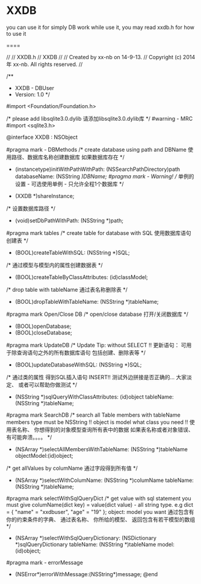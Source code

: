 XXDB
====

you can use it for simply DB work
while use it, you may read xxdb.h for how to use it

====

//
//  XXDB.h
//  XXDB
//
//  Created by xx-nb on 14-9-13.
//  Copyright (c) 2014年 xx-nb. All rights reserved.
//

/**
 * XXDB - DBUser
 * Version: 1.0
 */

#import <Foundation/Foundation.h>

/*
 please add libsqlite3.0.dylib
 请添加libsqlite3.0.dylib库
 */
#warning - MRC
#import <sqlite3.h>

@interface XXDB : NSObject

#pragma mark - DBMethods
/*
 create database using path and DBName
 使用路径、数据库名称创建数据库 如果数据库存在
 */
- (instancetype)initWithPathWithPath: (NSSearchPathDirectory)path
                        databaseName: (NSString *)DBName;
#pragma mark - Warning!
/*
 单例的设置 - 可选使用单例 - 只允许全程1个数据库
 */
+ (XXDB *)shareInstance;

/*
 设置数据库路径
 */
- (void)setDbPathWithPath: (NSString *)path;

#pragma mark tables
/*
 create table for database with SQL
 使用数据库语句创建表
 */
- (BOOL)createTableWithSQL: (NSString *)SQL;

/*
 通过模型与模型内的属性创建数据表
 */
- (BOOL)createTableByClassAttributes: (id)classModel;

/*
 drop table with tableName
 通过表名称删除表
 */
- (BOOL)dropTableWithTableName: (NSString *)tableName;

#pragma mark Open/Close DB
/*
 open/close database
 打开/关闭数据库
 */
- (BOOL)openDatabase;
- (BOOL)closeDatabase;

#pragma mark UpdateDB
/*
 Update
 Tip: without SELECT !!
 更新语句： 可用于除查询语句之外的所有数据库语句 包括创建、删除表等
 */
- (BOOL)updateDatabaseWithSQL: (NSString *)SQL;

/*
 通过类的属性 得到SQL插入语句 INSERT!!  测试外边拼接是否正确的... 大家淡定、 或者可以帮助你做测试
 */
- (NSString *)sqlQueryWithClassAttributes: (id)object
                                tableName:(NSString *)tableName;

#pragma mark SearchDB
/*
 search all Table members with tableName
 members type must be NSString !! 
 object is model what class you need !!
 使用表名称、 你想得到的对象模型查询所有表中的数据 如果表名称或者对象错误、有可能奔溃。。。。
 */
- (NSArray *)selectAllMembersWithTableName: (NSString *)tableName
                             objectModel:(id)object;

/*
 get allValues by columName
 通过字段得到所有值
 */
- (NSArray *)selectWithColumName: (NSString *)columName
                        tableName: (NSString *)tableName;

#pragma mark selectWithSqlQueryDict
/*
 get value with sql statement
 you must give columName(dict key) = value(dict value) - all string type.
 e.g  dict = {
                "name" = "xxdbuser",
                "age"  = "19"
                };
 object: model you want
 通过包含有你的约束条件的字典、 通过表名称、 你所给的模型、 返回包含有若干模型的数组
 */
- (NSArray *)selectWithSqlQueryDictionary: (NSDictionary *)sqlQueryDictionary
                                tableName: (NSString *)tableName
                                   model: (id)object;

#pragma mark - errorMessage
- (NSError*)errorWithMessage:(NSString*)message;
@end
